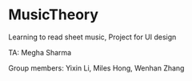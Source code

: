 # MusicTheory
Learning to read sheet music, Project for UI design

TA:
Megha Sharma


Group members:
Yixin Li, Miles Hong, Wenhan Zhang
